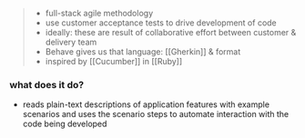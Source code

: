 >- full-stack agile methodology
>- use customer acceptance tests to drive development of code
>- ideally: these are result of collaborative effort between customer & delivery team
>- Behave gives us that language: [[Gherkin]] & format
>- inspired by [[Cucumber]] in [[Ruby]]

### what does it do?
- reads plain-text descriptions of application features with example scenarios and uses the scenario steps to automate interaction with the code being developed

